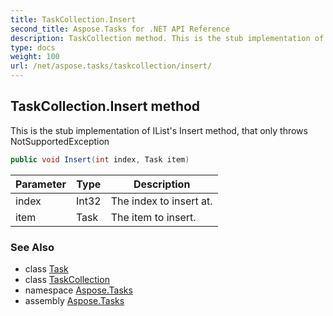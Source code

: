 ```yaml
---
title: TaskCollection.Insert
second_title: Aspose.Tasks for .NET API Reference
description: TaskCollection method. This is the stub implementation of ILists Insert method that only throws NotSupportedException
type: docs
weight: 100
url: /net/aspose.tasks/taskcollection/insert/
---
```

## TaskCollection.Insert method

This is the stub implementation of IList's Insert method, that only throws NotSupportedException

```csharp
public void Insert(int index, Task item)
```

| Parameter | Type | Description |
| --- | --- | --- |
| index | Int32 | The index to insert at. |
| item | Task | The item to insert. |

### See Also

* class [Task](../../task/)
* class [TaskCollection](../)
* namespace [Aspose.Tasks](../../taskcollection/)
* assembly [Aspose.Tasks](../../../)


